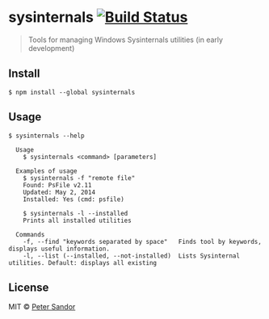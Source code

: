 # sysinternals [![Build Status](https://travis-ci.org/petersandor/sysinternals.svg?branch=master)](https://travis-ci.org/petersandor/sysinternals)

> Tools for managing Windows Sysinternals utilities (in early development)

## Install

```
$ npm install --global sysinternals
```

## Usage

```
$ sysinternals --help

  Usage
    $ sysinternals <command> [parameters]

  Examples of usage
    $ sysinternals -f "remote file"
    Found: PsFile v2.11
    Updated: May 2, 2014
    Installed: Yes (cmd: psfile)

    $ sysinternals -l --installed
    Prints all installed utilities

  Commands
    -f, --find "keywords separated by space"   Finds tool by keywords, displays useful information.
    -l, --list (--installed, --not-installed)  Lists Sysinternal utilities. Default: displays all existing
```

## License

MIT © [Peter Sandor](http://petersandor.name)
